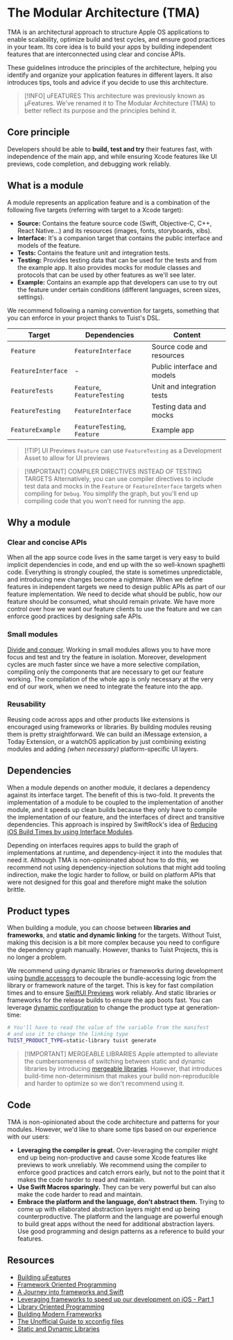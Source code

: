 # The Modular Architecture (TMA)


TMA is an architectural approach to structure Apple OS applications to enable scalability, optimize build and test cycles, and ensure good practices in your team. Its core idea is to build your apps by building independent features that are interconnected using clear and concise APIs.

These guidelines introduce the principles of the architecture, helping you identify and organize your application features in different layers. It also introduces tips, tools and advice if you decide to use this architecture.

> [!INFO] uFEATURES
> This architecture was previously known as µFeatures. We've renamed it to The Modular Architecture (TMA) to better reflect its purpose and the principles behind it.

## Core principle

Developers should be able to **build, test and try** their features fast, with independence of the main app, and while ensuring Xcode features like UI previews, code completion, and debugging work reliably.

## What is a module

A module represents an application feature and is a combination of the following five targets (referring with target to a Xcode target):

- **Source:** Contains the feature source code (Swift, Objective-C, C++, React Native...) and its resources (images, fonts, storyboards, xibs).
- **Interface:** It's a companion target that contains the public interface and models of the feature.
- **Tests:** Contains the feature unit and integration tests.
- **Testing:** Provides testing data that can be used for the tests and from the example app. It also provides mocks for module classes and protocols that can be used by other features as we'll see later.
- **Example:** Contains an example app that developers can use to try out the feature under certain conditions (different languages, screen sizes, settings).

We recommend following a naming convention for targets, something that you can enforce in your project thanks to Tuist's DSL.

| Target | Dependencies | Content |
| ---- | ---- | ---- |
| `Feature` | `FeatureInterface` | Source code and resources |
| `FeatureInterface` | - | Public interface and models |
| `FeatureTests` | `Feature`, `FeatureTesting` | Unit and integration tests |
| `FeatureTesting` | `FeatureInterface` | Testing data and mocks |
| `FeatureExample` | `FeatureTesting`, `Feature` | Example app |

> [!TIP] UI Previews
> `Feature` can use `FeatureTesting` as a Development Asset to allow for UI previews

> [!IMPORTANT] COMPILER DIRECTIVES INSTEAD OF TESTING TARGETS
> Alternatively, you can use compiler directives to include test data and mocks in the `Feature` or `FeatureInterface` targets when compiling for `Debug`. You simplify the graph, but you'll end up compiling code that you won't need for running the app.

## Why a module

### Clear and concise APIs

When all the app source code lives in the same target is very easy to build implicit dependencies in code, and end up with the so well-known spaghetti code. Everything is strongly coupled, the state is sometimes unpredictable, and introducing new changes become a nightmare. When we define features in independent targets we need to design public APIs as part of our feature implementation. We need to decide what should be public, how our feature should be consumed, what should remain private. We have more control over how we want our feature clients to use the feature and we can enforce good practices by designing safe APIs.

### Small modules

[Divide and conquer](https://en.wikipedia.org/wiki/Divide_and_conquer). Working in small modules allows you to have more focus and test and try the feature in isolation. Moreover, development cycles are much faster since we have a more selective compilation, compiling only the components that are necessary to get our feature working. The compilation of the whole app is only necessary at the very end of our work, when we need to integrate the feature into the app.

### Reusability

Reusing code across apps and other products like extensions is encouraged using frameworks or libraries. By building modules reusing them is pretty straightforward. We can build an iMessage extension, a Today Extension, or a watchOS application by just combining existing modules and adding _(when necessary)_ platform-specific UI layers.

## Dependencies

When a module depends on another module, it declares a dependency against its interface target. The benefit of this is two-fold. It prevents the implementation of a module to be coupled to the implementation of another module, and it speeds up clean builds because they only have to compile the implementation of our feature, and the interfaces of direct and transitive dependencies. This approach is inspired by SwiftRock's idea of [Reducing iOS Build Times by using Interface Modules](https://swiftrocks.com/reducing-ios-build-times-by-using-interface-targets).

Depending on interfaces requires apps to build the graph of implementations at runtime, and dependency-inject it into the modules that need it. Although TMA is non-opinionated about how to do this, we recommend not using dependency-injection solutions that might add tooling indirection, make the logic harder to follow, or build on platform APIs that were not designed for this goal and therefore might make the solution brittle.

## Product types

When building a module, you can choose between **libraries and frameworks**, and **static and dynamic linking** for the targets. Without Tuist, making this decision is a bit more complex because you need to configure the dependency graph manually. However, thanks to Tuist Projects, this is no longer a problem. 

We recommend using dynamic libraries or frameworks during development using [bundle accessors](/guide/project/synthesized-files#bundle-accessors) to decouple the bundle-accessing logic from the library or framework nature of the target. This is key for fast compilation times and to ensure [SwiftUI Previews](https://developer.apple.com/documentation/swiftui/previews-in-xcode) work reliably. And static libraries or frameworks for the release builds to ensure the app boots fast. You can leverage [dynamic configuration](/guide/project/dynamic-configuration#configuration-through-environment-variables) to change the product type at generation-time:

```bash
# You'll have to read the value of the variable from the manifest
# and use it to change the linking type
TUIST_PRODUCT_TYPE=static-library tuist generate
```
> [!IMPORTANT] MERGEABLE LIBRARIES
> Apple attempted to alleviate the cumbersomeness of switching between static and dynamic libraries by introducing [mergeable libraries](https://developer.apple.com/documentation/xcode/configuring-your-project-to-use-mergeable-libraries). However, that introduces build-time non-determinism that makes your build non-reproducible and harder to optimize so we don't recommend using it.

## Code

TMA is non-opinionated about the code architecture and patterns for your modules. However, we'd like to share some tips based on our experience with our users:

- **Leveraging the compiler is great.** Over-leveraging the compiler might end up being non-productive and cause some Xcode features like previews to work unreliably. We recommend using the compiler to enforce good practices and catch errors early, but not to the point that it makes the code harder to read and maintain.
- **Use Swift Macros sparingly.** They can be very powerful but can also make the code harder to read and maintain.
- **Embrace the platform and the language, don't abstract them.** Trying to come up with ellaborated abstraction layers might end up being counterproductive. The platform and the language are powerful enough to build great apps without the need for additional abstraction layers. Use good programming and design patterns as a reference to build your features.


## Resources

- [Building µFeatures](https://speakerdeck.com/pepibumur/building-ufeatures)
- [Framework Oriented Programming](https://speakerdeck.com/pepibumur/framework-oriented-programming-mobilization-dot-pl)
- [A Journey into frameworks and Swift](https://speakerdeck.com/pepibumur/a-journey-into-frameworks-and-swift)
- [Leveraging frameworks to speed up our development on iOS - Part 1](https://developers.soundcloud.com/blog/leveraging-frameworks-to-speed-up-our-development-on-ios-part-1)
- [Library Oriented Programming](https://academy.realm.io/posts/justin-spahr-summers-library-oriented-programming/)
- [Building Modern Frameworks](https://developer.apple.com/videos/play/wwdc2014/416/)
- [The Unofficial Guide to xcconfig files](https://pewpewthespells.com/blog/xcconfig_guide.html)
- [Static and Dynamic Libraries](https://pewpewthespells.com/blog/static_and_dynamic_libraries.html)
